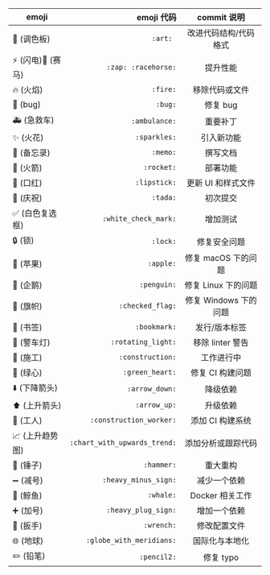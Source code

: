 

| emoji        | emoji 代码    |  commit 说明  |
| --------                             | -----:   | :----: |
| :art: (调色板)                        |    `:art: `                |  改进代码结构/代码格式   |
| :zap: (闪电):racehorse: (赛马)        |    `:zap: :racehorse:`      |   提升性能    |
| :fire: (火焰)                         |    `:fire:`                |   移除代码或文件   |
| :bug: (bug)	                       |    `:bug:`                 |    修复 bug   |
|:ambulance: (急救车)                   |	`:ambulance:`	        |重要补丁
|:sparkles: (火花)                      |	`:sparkles:`	        |引入新功能
|:memo: (备忘录)                        |	`:memo:`	            |撰写文档
|:rocket: (火箭)                        |	`:rocket:`	            |部署功能
|:lipstick: (口红)                      |	`:lipstick:`	        |更新 UI 和样式文件
|:tada: (庆祝)                          |	`:tada:`	            |初次提交
|:white_check_mark: (白色复选框)         |	`:white_check_mark:`	|增加测试
|:lock: (锁)                            |	`:lock:`	            |修复安全问题
|:apple: (苹果)	                       |    `:apple:`	            |修复 macOS 下的问题
|:penguin: (企鹅)                       |	`:penguin:`	            |修复 Linux 下的问题
|:checkered_flag: (旗帜)                |	`:checked_flag:`	    |修复 Windows 下的问题
|:bookmark: (书签)                      |	`:bookmark:`	        |发行/版本标签
|:rotating_light: (警车灯)              |	`:rotating_light:`	    |移除 linter 警告
|:construction: (施工)                  |	`:construction:`	    |工作进行中
|:green_heart: (绿心)	               |    `:green_heart:`	        |修复 CI 构建问题
|:arrow_down: (下降箭头)	               |    `:arrow_down:`	        |降级依赖
|:arrow_up: (上升箭头)                  |  	`:arrow_up:`	        |升级依赖
|:construction_worker: (工人)          |	    `:construction_worker:`	|添加 CI 构建系统
|:chart_with_upwards_trend: (上升趋势图)|	    `:chart_with_upwards_trend:`	|添加分析或跟踪代码
|:hammer: (锤子)                       |	    `:hammer:`	            |重大重构
|:heavy_minus_sign: (减号)             |	    `:heavy_minus_sign:`	|减少一个依赖
|:whale: (鲸鱼)                        |	    `:whale:`	            |Docker 相关工作
|:heavy_plus_sign: (加号)              |  	`:heavy_plug_sign:`	    |增加一个依赖
|:wrench: (扳手)	                       |    `:wrench:`	            |修改配置文件
|:globe_with_meridians: (地球)         |	    `:globe_with_meridians:`	|国际化与本地化
|:pencil2: (铅笔)                      |	    `:pencil2:`             |	修复 typo